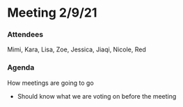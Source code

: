 # Meeting 2/9/21

### Attendees 

Mimi, Kara, Lisa, Zoe, Jessica, Jiaqi, Nicole, Red

### Agenda

How meetings are going to go

-   Should know what we are voting on before the meeting